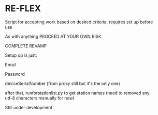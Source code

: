 # RE-FLEX

Script for accepting work based on desired criteria, requires set up before use

As with anything PROCEED AT YOUR OWN RISK

COMPLETE REVAMP

Setup up is just:

Email

Password

deviceSerialNumber (from proxy still but it's the only one)


after that, runforstationlist.py to get station names (need to removed any utf-8 characters manually for now)

Still under development
